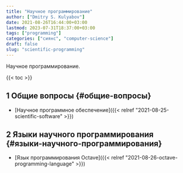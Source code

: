 ```yaml
---
title: "Научное программирование"
author: ["Dmitry S. Kulyabov"]
date: 2021-08-26T16:44:00+03:00
lastmod: 2023-07-31T18:37:00+03:00
tags: ["programming"]
categories: ["сиянс", "computer-science"]
draft: false
slug: "scientific-programming"
---
```


Научное программирование.

<!--more-->

{{< toc >}}


## <span class="section-num">1</span> Общие вопросы {#общие-вопросы}

-   [Научное программное обеспечение]({{< relref "2021-08-25-scientific-software" >}})


## <span class="section-num">2</span> Языки научного программирования {#языки-научного-программирования}

-   [Язык программирования Octave]({{< relref "2021-08-26-octave-programming-language" >}})
